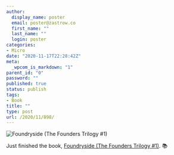```yaml
---
author:
  display_name: poster
  email: poster@zastrow.co
  first_name: ""
  last_name: ""
  login: poster
categories:
- Micro
date: "2020-11-17T22:28:42Z"
meta:
  _wpcom_is_markdown: "1"
parent_id: "0"
password: ""
published: true
status: publish
tags:
- Book
title: ""
type: post
url: /2020/11/898/
---
```

<p><img src="https://i.gr-assets.com/images/S/compressed.photo.goodreads.com/books/1535043015l/41441690._SX318_.jpg" alt="Foundryside (The Founders Trilogy #1)" /></p>
<p>Just finished the book, <a href="https://www.goodreads.com/review/show/3650532942?utm_medium=api&amp;utm_source=rss">Foundryside (The Founders Trilogy #1)</a>. 📚</p>
